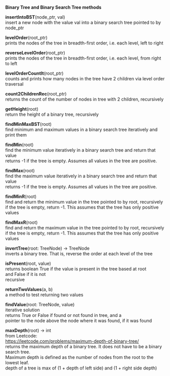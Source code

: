 **Binary Tree and Binary Search Tree methods**  

**insertIntoBST**(node_ptr, val)  
insert a new node with the value val into a binary search tree pointed to by node_ptr  

**levelOrder**(root_ptr)  
prints the nodes of the tree in breadth-first order, i.e. each level, left to right  
  
**reverseLevelOrder**(root_ptr)  
prints the nodes of the tree in breadth-first order, i.e. each level, from right to left  

**levelOrderCountIt**(root_ptr)  
counts and prints how many nodes in the tree have 2 children via level order traversal  

**count2ChildrenRec**(root_ptr)  
returns the count of the number of nodes in tree with 2 children, recursively  

**getHeight**(root)  
return the height of a binary tree, recursively  

**findMinMaxBST**(root)  
find minimum and maximum values in a binary search tree iteratively and print them  

**findMin**(root)  
find the minimum value iteratively in a binary search tree and return that value  
returns -1 if the tree is empty. Assumes all values in the tree are positive.  

**findMax**(root)  
find the maximum value iteratively in a binary search tree and return that value  
returns -1 if the tree is empty. Assumes all values in the tree are positive.  

**findMinR**(root)  
find and return the minimum value in the tree pointed to by root, recursively  
if the tree is empty, return -1. This assumes that the tree has only positive values  

**findMaxR**(root)  
find and return the maximum value in the tree pointed to by root, recursively  
if the tree is empty, return -1. This assumes that the tree has only positive values  

**invertTree**(root: TreeNode) -> TreeNode  
inverts a binary tree. That is, reverse the order at each level of the tree  

**isPresent**(root, value)  
returns boolean True if the value is present in the tree based at root  
and False if it is not  
recursive  

**returnTwoValues**(a, b)  
a method to test returning two values  

**findValue**(root: TreeNode, value)  
iterative solution  
returns True or False if found or not found in tree, and a  
pointer to the node above the node where it was found, if it was found  

**maxDepth**(root) -> int  
from Leetcode:  
https://leetcode.com/problems/maximum-depth-of-binary-tree/  
returns the maximum depth of a binary tree. It does not have to be a binary search tree.  
Maximum depth is defined as the number of nodes from the root to the lowest leaf.  
depth of a tree is max of (1 + depth of left side) and (1 + right side depth)  
